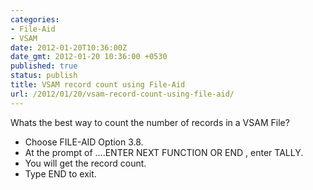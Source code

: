 ```yaml
---
categories:
- File-Aid
- VSAM
date: 2012-01-20T10:36:00Z
date_gmt: 2012-01-20 10:36:00 +0530
published: true
status: publish
title: VSAM record count using File-Aid
url: /2012/01/20/vsam-record-count-using-file-aid/
---
```


Whats the best way to count the number of records in a VSAM File? 

- Choose FILE-AID Option 3.8. 
- At the prompt of ....ENTER NEXT FUNCTION OR END , enter TALLY. 
- You will get the record count.
- Type END to exit.
